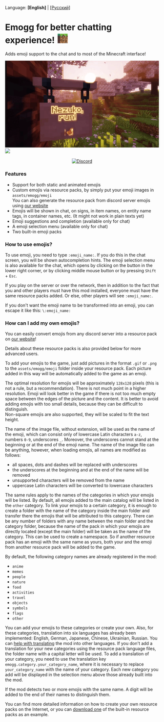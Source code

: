 Language: **[English]** | [[Русский]](preview/README_ru.md)

# Emogg for better chatting experienсe! <img src="https://github.com/aratakileo/static.pexty.xyz/blob/main/src/emoji/animated/minecraft.gif?raw=true" height="35"/>
Adds emoji support to the chat and to most of the Minecraft interface!

![](preview/preview-1.gif)
![](preview/preview-2.gif)

<p align="center">
 <a href="https://discord.gg/t5ZqftXG4b">
    <img src="https://img.shields.io/badge/Discord-7289da?style=for-the-badge&logo=discord&logoColor=ffffff" alt="Discord" />
  </a>
 
</p>

### Features
- Support for both static and animated emojis
- Custom emojis via resource packs, by simply put your emoji images in `assets/emogg/emoji`  
  You can also generate the resource pack from discord server emojis using [our website](https://aratakileo.github.io/emogg-resourcepack-maker/)
- Emojis will be shown in chat, on signs, in item names, on entity name tags, in container names, etc. (It might not work in plain texts yet)
- Emoji suggestions and completion (available only for chat)
- A emoji selection menu (available only for chat)
- Two built-in emoji packs

### How to use emojis?
To use emoji, you need to type `:emoji_name:`.
If you do this in the chat screen, you will be shown autocompletion hints.
The emoji selection menu is also available for the chat,
which opens by clicking on the button in the lower right corner,
or by clicking middle mouse button or by pressing `Shift` + `Esc`.

If you play on the server or over the network,
then in addition to the fact that you and other players must have this mod installed,
everyone must have the same resource packs added.
Or else, other players will see `:emoji_name:`.

If you don't want the emoji name to be transformed into an emoji, you can escape it like this: `\:emoji_name:`

### How can I add my own emojis?
You can easily convert emojis from any discord server into a resource pack on [our website](https://aratakileo.github.io/emogg-resourcepack-maker/)!

Details about these resource packs is also provided below for more advanced users.

To add your emojis to the game,
just add pictures in the format `.gif` or `.png` to the `assets/emogg/emoji` folder inside your resource pack.
Each picture added in this way will be automatically added to the game as an emoji.

The optimal resolution for emojis will be approximately `128x128` pixels (this is not a rule, but a recommendation). There is not much point in a higher resolution. Emoji will look better in the game if there is not too much empty space between the edges of the picture and the content. It is better to avoid adding emojis with too small details, because they can be difficult to distinguish.  
Non-square emojis are also supported, they will be scaled to fit the text height.

The name of the image file, without extension, will be used as the name of the emoji, which can consist only of lowercase Latin characters `a-z`, numbers `0-9`, underscores `_`. Moreover, the underscores cannot stand at the beginning or at the end of the emoji name. The name of the image file can be anything, however, when loading emojis, all names are modified as follows:
- all spaces, dots and dashes will be replaced with underscores
- the underscores at the beginning and at the end of the name will be removed
- unsupported characters will be removed from the name
- uppercase Latin characters will be converted to lowercase characters

The same rules apply to the names of the categories in which your emojis will be listed. By default, all emojis added to the main catalog will be listed in the `other` category. To link your emojis to a certain category, it is enough to create a folder with the name of the category inside the main folder and transfer there the emojis that will be attributed to this category. There can be any number of folders with any name between the main folder and the category folder, because the name of the pack in which your emojis are directly located (except the main folder) will be taken as the name of the category. This can be used to create a namespace. So if another resource pack has an emoji with the same name as yours, both your and the emoji from another resource pack will be added to the game.

By default, the following category names are already registered in the mod:
- `anime`
- `memes`
- `people`
- `nature`
- `food`
- `activities`
- `travel`
- `objects`
- `symbols`
- `flags`
- `other`

You can add your emojis to these categories or create your own. Also, for these categories, translation into six languages has already been implemented: English, German, Japanese, Chinese, Ukrainian, Russian. You can [help with translating](https://github.com/aratakileo/emogg/tree/main/src/main/resources/assets/emogg/lang) the mod into other languages. If you don't add a translation for your new categories using the resource pack language files, the folder name with a capital letter will be used. To add a translation of your category, you need to use the translation key `emogg.category.your_category_name`, where it is necessary to replace `your_category_name` with the name of your category. Each new category you add will be displayed in the selection menu above those already built into the mod.

If the mod detects two or more emojis with the same name. A digit will be added to the end of their names to distinguish them.

You can find more detailed information on how to create your own resource packs on the Internet, or you can [download one](https://github.com/aratakileo/emogg/raw/main/resourcepack/builtin.zip) of the built-in resource packs as an example.
